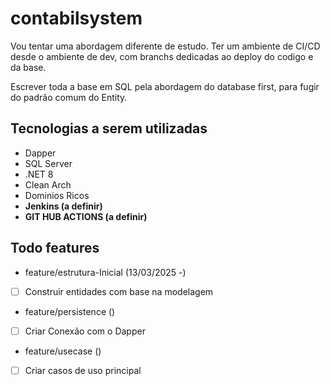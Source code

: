 # contabilsystem

Vou tentar uma abordagem diferente de estudo.
Ter um ambiente de CI/CD desde o ambiente de dev, com branchs dedicadas ao deploy do codigo e da base.

Escrever toda a base em SQL pela abordagem do database first, para fugir do padrão comum do Entity.


## Tecnologias a serem utilizadas

* Dapper
* SQL Server
* .NET 8
* Clean Arch
* Dominios Ricos
* **Jenkins (a definir)**
* **GIT HUB ACTIONS (a definir)**

## Todo features


* feature/estrutura-Inicial (13/03/2025 -)

- [ ] Construir entidades com base na modelagem

* feature/persistence ()
- [ ] Criar Conexão com o Dapper

* feature/usecase ()
- [ ] Criar casos de uso principal